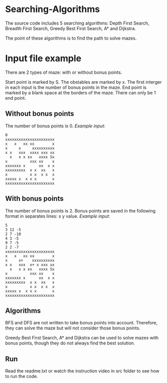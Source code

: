 # Searching-Algorithms

The source code includes 5 searching algorithms: Depth First Search, Breadth First Search, Greedy Best First Search, A* and Dijkstra.

The point of these algorithms is to find the path to solve mazes.

# Input file example

There are 2 types of maze: with or without bonus points.

Start point is marked by S.
The obstables are marked by x.
The first interger in each input is the number of bonus points in the maze.
End point is marked by a blank space at the borders of the maze. There can only be 1 end point.

## Without bonus points

The number of bonus points is 0.
*Example input:*
```
0
xxxxxxxxxxxxxxxxxxxxxx
x   x   xx xx        x
x     x     xxxxxxxxxx
x x   xxx  xxxx xxx xx
  x   x x xx   xxxx Sx
x          xxx xx    x
xxxxxxx x      xx  x x
xxxxxxxxx  x x  xx   x
x          x x  x x  x
xxxxx x  x x x       x
xxxxxxxxxxxxxxxxxxxxxx
```
## With bonus points

The number of bonus points is 2.
Bonus points are saved in the following format in separates lines: x y value.
*Example input:*
```
5
3 12 -5
2 7 -10
4 3 -5
9 7 -5
2 2 -7
xxxxxxxxxxxxxxxxxxxxxx
x   x   xx xx        x
x     x+    xxxxxxxxxx
x x   xxx  x+ x xxx xx
  x   x x xx   xxxx Sx
x          xxx xx    x
xxxxxxx x      xx  x x
xxxxxxxxx  x x  xx   x
x          x x  x x  x
xxxxx x  x x x       x
xxxxxxxxxxxxxxxxxxxxxx
```
## Algorithms
 
BFS and DFS are not written to take bonus points into account. Therefore, they can solve the maze but will not consider those bonus points.
  
Greedy Best First Search, A* and Dijkstra can be used to solve mazes with bonus points, though they do not always find the best solution.
  
## Run

Read the readme.txt or watch the instruction video in src folder to see how to run the code.
